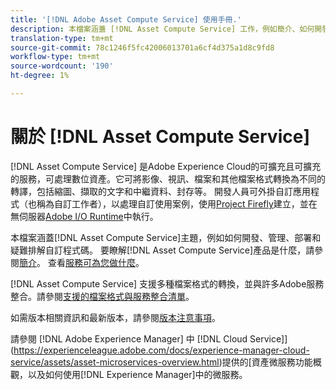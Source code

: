 ```yaml
---
title: '[!DNL Adobe Asset Compute Service] 使用手冊.'
description: 本檔案涵蓋 [!DNL Asset Compute Service] 工作，例如簡介、如何開發、管理、部署及疑難排解自訂程式碼。
translation-type: tm+mt
source-git-commit: 78c1246f5fc42006013701a6cf4d375a1d8c9fd8
workflow-type: tm+mt
source-wordcount: '190'
ht-degree: 1%

---
```



# 關於 [!DNL Asset Compute Service]

[!DNL Asset Compute Service] 是Adobe Experience Cloud的可擴充且可擴充的服務，可處理數位資產。它可將影像、視訊、檔案和其他檔案格式轉換為不同的轉譯，包括縮圖、擷取的文字和中繼資料、封存等。 開發人員可外掛自訂應用程式（也稱為自訂工作者），以處理自訂使用案例，使用[Project Firefly](https://www.adobe.io/apis/experienceplatform/project-firefly/docs.html)建立，並在無伺服器[Adobe I/O Runtime](https://www.adobe.io/apis/experienceplatform/runtime.html)中執行。

本檔案涵蓋[!DNL Asset Compute Service]主題，例如如何開發、管理、部署和疑難排解自訂程式碼。 要瞭解[!DNL Asset Compute Service]產品是什麼，請參閱[簡介](introduction.md)。 查看[服務可為您做什麼](introduction.md#possible-use-cases-benefits)。

[!DNL Asset Compute Service] 支援多種檔案格式的轉換，並與許多Adobe服務整合。請參閱[支援的檔案格式與服務整合清單](https://experienceleague.adobe.com/docs/experience-manager-cloud-service/assets/file-format-support.html)。

如需版本相關資訊和最新版本，請參閱[版本注意事項](/help/release-notes.md)。

請參閱 [!DNL Adobe Experience Manager] 中 [!DNL Cloud Service]](https://experienceleague.adobe.com/docs/experience-manager-cloud-service/assets/asset-microservices-overview.html)提供的[資產微服務功能概觀，以及如何使用[!DNL Experience Manager]中的微服務。

<!--
Possible to record the below info here in this landing page to centralize the miscellaneous info about Asset Compute Service?
 List of dependencies and requirements SDK, CLI, Devtools, etc.? Or may be a link to the prerequisites.
 Introduction video when Tech Marketing team shares one.
-->

